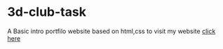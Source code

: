 # 3d-club-task
A Basic intro portfilo website based on html,css
to visit my website
<a href="http://127.0.0.1:5500/index.html">click here</a>
